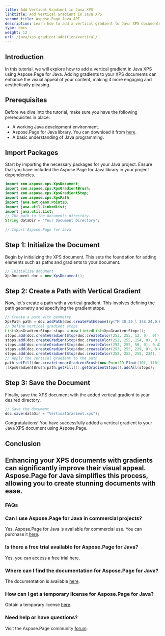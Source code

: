 ```yaml
---
title: Add Vertical Gradient in Java XPS
linktitle: Add Vertical Gradient in Java XPS
second_title: Aspose.Page Java API
description: Learn how to add a vertical gradient to Java XPS documents with Aspose.Page. Enhance visual appeal effortlessly. Step-by-step guide inside.
type: docs
weight: 12
url: /java/xps-gradient-addition/vertical/
---
```

## Introduction
In this tutorial, we will explore how to add a vertical gradient in Java XPS using Aspose.Page for Java. Adding gradients to your XPS documents can enhance the visual appeal of your content, making it more engaging and aesthetically pleasing.
## Prerequisites
Before we dive into the tutorial, make sure you have the following prerequisites in place:
- A working Java development environment.
- Aspose.Page for Java library. You can download it from [here](https://releases.aspose.com/page/java/).
- A basic understanding of Java programming.
## Import Packages
Start by importing the necessary packages for your Java project. Ensure that you have included the Aspose.Page for Java library in your project dependencies.
```java
import com.aspose.xps.XpsDocument;
import com.aspose.xps.XpsGradientBrush;
import com.aspose.xps.XpsGradientStop;
import com.aspose.xps.XpsPath;
import java.awt.geom.Point2D;
import java.util.LinkedList;
import java.util.List;
// The path to the documents directory.
String dataDir = "Your Document Directory";
        
// Import Aspose.Page for Java
```
## Step 1: Initialize the Document
Begin by initializing the XPS document. This sets the foundation for adding elements such as paths and gradients to your document.
```java
// Initialize document
XpsDocument doc = new XpsDocument();
```
## Step 2: Create a Path with Vertical Gradient
Now, let's create a path with a vertical gradient. This involves defining the path geometry and specifying the gradient stops.
```java
// Create a path with geometry
XpsPath path = doc.addPath(doc.createPathGeometry("M 30,20 l 258.24,0 0,56.64 -258.24,0 Z"));
// Define vertical gradient stops
List<XpsGradientStop> stops = new LinkedList<XpsGradientStop>();
stops.add(doc.createGradientStop(doc.createColor(253, 255, 12, 0), 0f));
stops.add(doc.createGradientStop(doc.createColor(252, 255, 154, 0), 0.359375f));
stops.add(doc.createGradientStop(doc.createColor(252, 255, 56, 0), 0.424805f));
stops.add(doc.createGradientStop(doc.createColor(253, 255, 229, 0), 0.879883f));
stops.add(doc.createGradientStop(doc.createColor(252, 255, 255, 234), 1f));
// Apply the vertical gradient to the path
path.setFill(doc.createLinearGradientBrush(new Point2D.Float(10f, 110f), new Point2D.Float(10f, 200f)));
((XpsGradientBrush)path.getFill()).getGradientStops().addAll(stops);
```
## Step 3: Save the Document
Finally, save the XPS document with the added vertical gradient to your desired directory.
```java
// Save the document
doc.save(dataDir + "VerticalGradient.xps");
```
Congratulations! You have successfully added a vertical gradient to your Java XPS document using Aspose.Page.
## Conclusion
Enhancing your XPS documents with gradients can significantly improve their visual appeal. Aspose.Page for Java simplifies this process, allowing you to create stunning documents with ease.
---
### FAQs
### Can I use Aspose.Page for Java in commercial projects?
Yes, Aspose.Page for Java is available for commercial use. You can purchase it [here](https://purchase.aspose.com/buy).
### Is there a free trial available for Aspose.Page for Java?
Yes, you can access a free trial [here](https://releases.aspose.com/).
### Where can I find the documentation for Aspose.Page for Java?
The documentation is available [here](https://reference.aspose.com/page/java/).
### How can I get a temporary license for Aspose.Page for Java?
Obtain a temporary license [here](https://purchase.aspose.com/temporary-license/).
### Need help or have questions?
Visit the Aspose.Page community [forum](https://forum.aspose.com/c/page/39).
